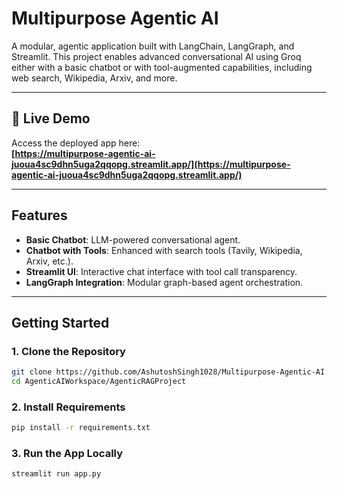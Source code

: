
# Multipurpose Agentic AI 

A modular, agentic application built with LangChain, LangGraph, and Streamlit. This project enables advanced conversational AI using Groq either with a basic chatbot or with tool-augmented capabilities, including web search, Wikipedia, Arxiv, and more. 

---

## 🚀 Live Demo

Access the deployed app here:  
**[https://multipurpose-agentic-ai-juoua4sc9dhn5uga2qqopg.streamlit.app/](https://multipurpose-agentic-ai-juoua4sc9dhn5uga2qqopg.streamlit.app/)**

---

## Features

- **Basic Chatbot**: LLM-powered conversational agent.
- **Chatbot with Tools**: Enhanced with search tools (Tavily, Wikipedia, Arxiv, etc.).
- **Streamlit UI**: Interactive chat interface with tool call transparency.
- **LangGraph Integration**: Modular graph-based agent orchestration.

---

## Getting Started

### 1. Clone the Repository
```bash
git clone https://github.com/AshutoshSingh1028/Multipurpose-Agentic-AI.git
cd AgenticAIWorkspace/AgenticRAGProject
```

### 2. Install Requirements
```bash
pip install -r requirements.txt
```

### 3. Run the App Locally
```bash
streamlit run app.py
```
